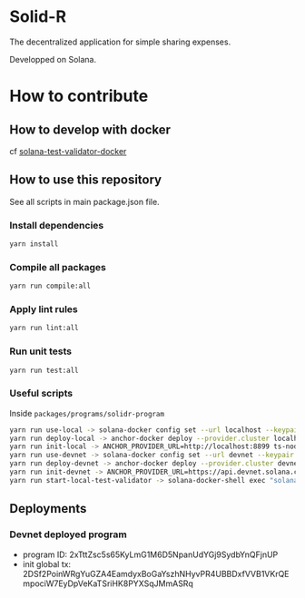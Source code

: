 # Solid-R

The decentralized application for simple sharing expenses.

Developped on Solana.

# How to contribute

## How to develop with docker

cf [solana-test-validator-docker](https://github.com/tchambard/solana-test-validator-docker)

## How to use this repository

See all scripts in main package.json file.

### Install dependencies
```sh
yarn install
```

### Compile all packages

```sh
yarn run compile:all
```

### Apply lint rules

```sh
yarn run lint:all
```

### Run unit tests

```sh
yarn run test:all
```

### Useful scripts

Inside `packages/programs/solidr-program`

```sh
yarn run use-local -> solana-docker config set --url localhost --keypair /opt/.config/solana/id.json
yarn run deploy-local -> anchor-docker deploy --provider.cluster localhost
yarn run init-local -> ANCHOR_PROVIDER_URL=http://localhost:8899 ts-node migrations/initGlobal.ts
yarn run use-devnet -> solana-docker config set --url devnet --keypair /opt/.config/solana/id.json
yarn run deploy-devnet -> anchor-docker deploy --provider.cluster devnet
yarn run init-devnet -> ANCHOR_PROVIDER_URL=https://api.devnet.solana.com ts-node migrations/initGlobal.ts
yarn run start-local-test-validator -> solana-docker-shell exec "solana-test-validator --ledger /opt/.config/solana/.ledger --bind-address 0.0.0.0 --rpc-port 8899"
```

## Deployments

### Devnet deployed program

- program ID: 2xTttZsc5s65KyLmG1M6D5NpanUdYGj9SydbYnQFjnUP
- init global tx: 2DSf2PoinWRgYuGZA4EamdyxBoGaYszhNHyvPR4UBBDxfVVB1VKrQEmpociW7EyDpVeKaTSriHK8PYXSqJMmASRq
